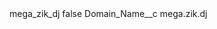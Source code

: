 <?xml version="1.0" encoding="UTF-8"?>
<CustomMetadata xmlns="http://soap.sforce.com/2006/04/metadata" xmlns:xsi="http://www.w3.org/2001/XMLSchema-instance" xmlns:xsd="http://www.w3.org/2001/XMLSchema">
    <label>mega_zik_dj</label>
    <protected>false</protected>
    <values>
        <field>Domain_Name__c</field>
        <value xsi:type="xsd:string">mega.zik.dj</value>
    </values>
</CustomMetadata>
